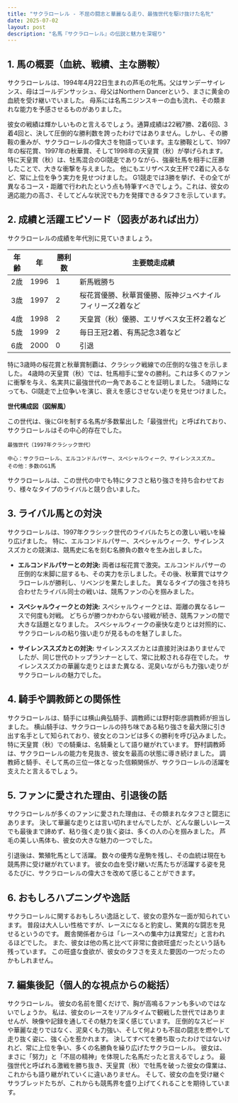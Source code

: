 ```yaml
---
title: "サクラローレル - 不屈の闘志と華麗なる走り、最強世代を駆け抜けた名牝"
date: 2025-07-02
layout: post
description: "名馬『サクラローレル』の伝説と魅力を深堀り"
---
```


## 1. 馬の概要（血統、戦績、主な勝鞍）

サクラローレルは、1994年4月22日生まれの芦毛の牝馬。父はサンデーサイレンス、母はゴールデンサッシュ、母父はNorthern Dancerという、まさに黄金の血統を受け継いでいました。  母系には名馬ニジンスキーの血も流れ、その類まれな能力を予感させるものがありました。

彼女の戦績は輝かしいものと言えるでしょう。通算成績は22戦7勝、2着6回、3着4回と、決して圧倒的な勝利数を誇ったわけではありません。しかし、その勝鞍の重みが、サクラローレルの偉大さを物語っています。主な勝鞍として、1997年の桜花賞、1997年の秋華賞、そして1998年の天皇賞（秋）が挙げられます。特に天皇賞（秋）は、牡馬混合のGI競走でありながら、強豪牡馬を相手に圧勝したことで、大きな衝撃を与えました。  他にもエリザベス女王杯で2着に入るなど、常に上位を争う実力を見せつけました。  G1競走では3勝を挙げ、その全てが異なるコース・距離で行われたという点も特筆すべきでしょう。これは、彼女の適応能力の高さ、そしてどんな状況でも力を発揮できるタフさを示しています。


## 2. 成績と活躍エピソード（図表があれば出力）

サクラローレルの成績を年代別に見ていきましょう。

| 年齢 | 年   | 勝利数 | 主要競走成績                                                                     |
|------|-----|--------|---------------------------------------------------------------------------------|
| 2歳   | 1996 | 1      | 新馬戦勝ち                                                                       |
| 3歳   | 1997 | 2      | 桜花賞優勝、秋華賞優勝、阪神ジュベナイルフィリーズ2着など                               |
| 4歳   | 1998 | 2      | 天皇賞（秋）優勝、エリザベス女王杯2着など                                             |
| 5歳   | 1999 | 2      | 毎日王冠2着、有馬記念3着など                                                       |
| 6歳   | 2000 | 0      |  引退                                                                          |


特に3歳時の桜花賞と秋華賞制覇は、クラシック戦線での圧倒的な強さを示しました。  4歳時の天皇賞（秋）では、牡馬相手に堂々の勝利。これは多くのファンに衝撃を与え、名実共に最強世代の一角であることを証明しました。  5歳時になっても、GI競走で上位争いを演じ、衰えを感じさせない走りを見せつけました。


**世代構成図（図解風）**

この世代は、後にGIを制する名馬が多数輩出した「最強世代」と呼ばれており、サクラローレルはその中心的存在でした。

```
最強世代（1997年クラシック世代）

中心：サクラローレル、エルコンドルパサー、スペシャルウィーク、サイレンススズカ…
その他：多数のG1馬
```

サクラローレルは、この世代の中でも特にタフさと粘り強さを持ち合わせており、様々なタイプのライバルと競り合いました。


## 3. ライバル馬との対決

サクラローレルは、1997年クラシック世代のライバルたちとの激しい戦いを繰り広げました。  特に、エルコンドルパサー、スペシャルウィーク、サイレンススズカとの競演は、競馬史に名を刻む名勝負の数々を生み出しました。

* **エルコンドルパサーとの対決:**  両者は桜花賞で激突。エルコンドルパサーの圧倒的な末脚に屈するも、その実力を示しました。その後、秋華賞ではサクラローレルが勝利し、リベンジを果たしました。  異なるタイプの強さを持ち合わせたライバル同士の戦いは、競馬ファンの心を掴みました。

* **スペシャルウィークとの対決:**  スペシャルウィークとは、距離の異なるレースで何度も対戦。  どちらが勝つかわからない接戦が続き、競馬ファンの間で大きな話題となりました。  スペシャルウィークの豪快な走りとは対照的に、サクラローレルの粘り強い走りが見るものを魅了しました。

* **サイレンススズカとの対決:**  サイレンススズカとは直接対決はありませんでしたが、同じ世代のトップランナーとして、常に比較される存在でした。  サイレンススズカの華麗な走りとはまた異なる、泥臭いながらも力強い走りがサクラローレルの魅力でした。


## 4. 騎手や調教師との関係性

サクラローレルは、騎手には横山典弘騎手、調教師には野村彰彦調教師が担当しました。  横山騎手は、サクラローレルの持ち味である粘り強さを最大限に引き出す名手として知られており、彼女とのコンビは多くの勝利を呼び込みました。特に天皇賞（秋）での騎乗は、名騎乗として語り継がれています。  野村調教師は、サクラローレルの能力を見抜き、彼女を最高の状態に導き続けました。  調教師と騎手、そして馬の三位一体となった信頼関係が、サクラローレルの活躍を支えたと言えるでしょう。


## 5. ファンに愛された理由、引退後の話

サクラローレルが多くのファンに愛された理由は、その類まれなタフさと闘志にあります。  決して華麗な走りとは言い切れませんでしたが、どんな厳しいレースでも最後まで諦めず、粘り強く走り抜く姿は、多くの人の心を掴みました。  芦毛の美しい馬体も、彼女の大きな魅力の一つでした。

引退後は、繁殖牝馬として活躍。  数々の優秀な産駒を残し、その血統は現在も競馬界に受け継がれています。  彼女の血を受け継いだ馬たちが活躍する姿を見るたびに、サクラローレルの偉大さを改めて感じることができます。


## 6. おもしろハプニングや逸話

サクラローレルに関するおもしろい逸話として、彼女の意外な一面が知られています。  普段は大人しい性格ですが、レースになると豹変し、驚異的な闘志を見せるというのです。  厩舎関係者からは「レースへの集中力は異常だ」と言われるほどでした。  また、彼女は他の馬と比べて非常に食欲旺盛だったという話も残っています。  この旺盛な食欲が、彼女のタフさを支えた要因の一つだったのかもしれません。


## 7. 編集後記（個人的な視点からの総括）

サクラローレル。  彼女の名前を聞くだけで、胸が高鳴るファンも多いのではないでしょうか。  私は、彼女のレースをリアルタイムで観戦した世代ではありませんが、映像や記録を通してその魅力を深く感じています。  圧倒的なスピードや華麗な走りではなく、泥臭くも力強い、そして何よりも不屈の闘志を燃やして走り抜く姿に、強く心を惹かれます。  決してすべてを勝ち取ったわけではないけれど、常に上位を争い、多くの名勝負を繰り広げたサクラローレル。  彼女は、まさに「努力」と「不屈の精神」を体現した名馬だったと言えるでしょう。  最強世代と呼ばれる激戦を勝ち抜き、天皇賞（秋）で牡馬を破った彼女の偉業は、これからも語り継がれていくに違いありません。  そして、彼女の血を受け継ぐサラブレッドたちが、これからも競馬界を盛り上げてくれることを期待しています。
